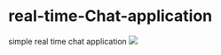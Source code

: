 # real-time-Chat-application
simple real time chat application 
![](https://media.giphy.com/media/PuGJ8i3u3kMLal9oo2/giphy.gif)
